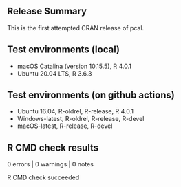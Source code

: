 
## Release Summary

This is the first attempted CRAN release of pcal.

## Test environments (local)

* macOS Catalina (version 10.15.5), R 4.0.1
* Ubuntu 20.04 LTS, R 3.6.3

## Test environments (on github actions)

* Ubuntu 16.04, R-oldrel, R-release, R 4.0.1
* Windows-latest, R-oldrel, R-release, R-devel  
* macOS-latest, R-release, R-devel

## R CMD check results

0 errors | 0 warnings | 0 notes

R CMD check succeeded

